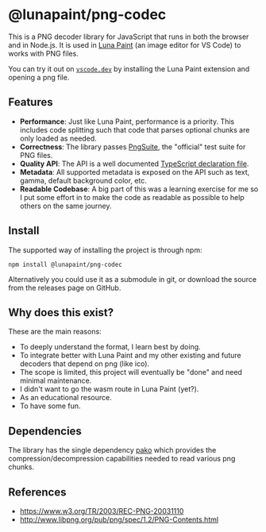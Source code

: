 # @lunapaint/png-codec

This is a PNG decoder library for JavaScript that runs in both the browser and in Node.js. It is used in [Luna Paint](https://marketplace.visualstudio.com/items?itemName=Tyriar.luna-paint) (an image editor for VS Code) to works with PNG files.

You can try it out on [`vscode.dev`](https://vscode.dev/) by installing the Luna Paint extension and opening a png file.


## Features

- **Performance**: Just like Luna Paint, performance is a priority. This includes code splitting such that code that parses optional chunks are only loaded as needed.
- **Correctness**: The library passes [PngSuite](http://www.schaik.com/pngsuite/), the "official" test suite for PNG files.
- **Quality API**: The API is a well documented [TypeScript declaration file](./types.d.ts).
- **Metadata**: All supported metadata is exposed on the API such as text, gamma, default background color, etc.
- **Readable Codebase**: A big part of this was a learning exercise for me so I put some effort in to make the code as readable as possible to help others on the same journey.


## Install

The supported way of installing the project is through npm:

```
npm install @lunapaint/png-codec
```

Alternatively you could use it as a submodule in git, or download the source from the releases page on GitHub.


## Why does this exist?

These are the main reasons:

- To deeply understand the format, I learn best by doing.
- To integrate better with Luna Paint and my other existing and future decoders that depend on png (like ico).
- The scope is limited, this project will eventually be "done" and need minimal maintenance.
- I didn't want to go the wasm route in Luna Paint (yet?).
- As an educational resource.
- To have some fun.


## Dependencies

The library has the single dependency [pako](https://github.com/nodeca/pako) which provides the compression/decompression capabilities needed to read various png chunks.


## References

- https://www.w3.org/TR/2003/REC-PNG-20031110
- http://www.libpng.org/pub/png/spec/1.2/PNG-Contents.html
